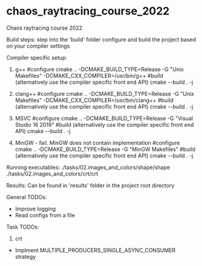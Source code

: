 # chaos_raytracing_course_2022
Chaos raytracing course 2022

Build steps:
step into the 'build' folder
configure and build the project based on your compiler settings

Compiler specific setup:
1) g++
#configure
cmake .. -DCMAKE_BUILD_TYPE=Release -G "Unix Makefiles" -DCMAKE_CXX_COMPILER=/usr/bin/g++
#build (alternatively use the compiler specific front end API)
cmake --build . -j

2) clang++
#configure
cmake .. -DCMAKE_BUILD_TYPE=Release -G "Unix Makefiles" -DCMAKE_CXX_COMPILER=/usr/bin/clang++
#build (alternatively use the compiler specific front end API)
cmake --build . -j

3) MSVC
#configure
cmake .. -DCMAKE_BUILD_TYPE=Release -G "Visual Studio 16 2019"
#build (alternatively use the compiler specific front end API)
cmake --build . -j

4) MinGW - fail. MinGW does not contain <thread> implementation
#configure
cmake .. -DCMAKE_BUILD_TYPE=Release -G "MinGW Makefiles"
#build (alternatively use the compiler specific front end API)
cmake --build . -j

Running executables:
./tasks/02.images_and_colors/shape/shape
./tasks/02.images_and_colors/crt/crt

Results:
Can be found in 'results' folder in the project root directory

General TODOs:
- Improve logging
- Read configs from a file

Task TODOs:
1) crt
- Implment MULTIPLE_PRODUCERS_SINGLE_ASYNC_CONSUMER strategy


